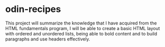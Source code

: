 # odin-recipes

This project will summarize the knowledge that I have acquired from the HTML fundamentals program, I will be able to create a basic HTML layout with ordered and unordered lists, being able to bold content and to build paragraphs and use headers effectively. 
